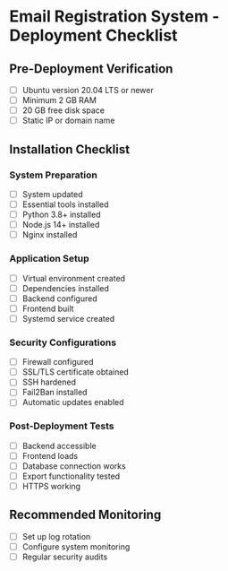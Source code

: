 # Email Registration System - Deployment Checklist

## Pre-Deployment Verification
- [ ] Ubuntu version 20.04 LTS or newer
- [ ] Minimum 2 GB RAM
- [ ] 20 GB free disk space
- [ ] Static IP or domain name

## Installation Checklist
### System Preparation
- [ ] System updated
- [ ] Essential tools installed
- [ ] Python 3.8+ installed
- [ ] Node.js 14+ installed
- [ ] Nginx installed

### Application Setup
- [ ] Virtual environment created
- [ ] Dependencies installed
- [ ] Backend configured
- [ ] Frontend built
- [ ] Systemd service created

### Security Configurations
- [ ] Firewall configured
- [ ] SSL/TLS certificate obtained
- [ ] SSH hardened
- [ ] Fail2Ban installed
- [ ] Automatic updates enabled

### Post-Deployment Tests
- [ ] Backend accessible
- [ ] Frontend loads
- [ ] Database connection works
- [ ] Export functionality tested
- [ ] HTTPS working

## Recommended Monitoring
- [ ] Set up log rotation
- [ ] Configure system monitoring
- [ ] Regular security audits